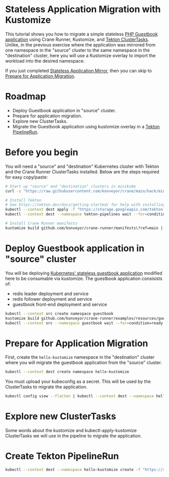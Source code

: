 Stateless Application Migration with Kustomize
==============================================

This tutorial shows you how to migrate a simple stateless
[PHP Guestbook application](https://kubernetes.io/docs/tutorials/stateless-application/guestbook/)
using Crane Runner, Kustomize, and
[Tekton ClusterTasks](https://tekton.dev/docs/pipelines/tasks/#task-vs-clustertask).
Unlike, in the previous exercise where the application was mirrored from one
namespace in the "source" cluster to the same namespace in the "destination"
cluster, here you will use a Kustomize overlay to import the workload into
the desired namespace.

If you just completed [Stateless Application Mirror](../001_stateless-app-mirror/),
then you can skip to
[Prepare for Application Migration](#prepare-for-application-migration).

# Roadmap

* Deploy Guestbook application in "source" cluster.
* Prepare for application migration.
* Explore new ClusterTasks.
* Migrate the Guestbook application using kustomize overlay in a
    [Tekton PipelineRun](https://tekton.dev/docs/pipelines/pipelineruns/).

# Before you begin

You will need a "source" and "destination" Kubernetes cluster with Tekton and
the Crane Runner ClusterTasks installed. Below are the steps required for easy
copy/paste:

```bash
# Start up "source" and "destination" clusters in minikube
curl -s "https://raw.githubusercontent.com/konveyor/crane/main/hack/minikube-clusters-start.sh" | bash

# Install Tekton
# See https://tekton.dev/docs/getting-started/ for help with installing Tekton
kubectl --context dest apply -f "https://storage.googleapis.com/tekton-releases/pipeline/latest/release.yaml"
kubectl --context dest --namespace tekton-pipelines wait --for=condition=ready pod --selector=app.kubernetes.io/component=controller --timeout=180s

# Install Crane Runner manifests
kustomize build github.com/konveyor/crane-runner/manifests\?ref=main | kubectl --context dest apply -f -
```

# Deploy Guestbook application in "source" cluster

You will be deploying
[Kubernetes' stateless guestbook application](https://kubernetes.io/docs/tutorials/stateless-application/guestbook/)
modified here to be consumable via kustomize.
The guestbook application consisists of:

* redis leader deployment and service
* redis follower deployment and service
* guestbook front-end deployment and service


```bash
kubectl --context src create namespace guestbook
kustomize build github.com/konveyor/crane-runner/examples/resources/guestbook\?ref=main | kubectl --context src --namespace guestbook apply -f -
kubectl --context src --namespace guestbook wait --for=condition=ready pod --selector=app=guestbook --timeout=180s
```

# Prepare for Application Migration

First, create the `hello-kustomize` namespace in the "destination" cluster
where you will migrate the guestbook application from the "source" cluster.

```bash
kubectl --context dest create namespace hello-kustomize
```

You must upload your kubeconfig as a secret. This will be used by the
ClusterTasks to migrate the application.
```bash
kubectl config view --flatten | kubectl --context dest --namespace hello-kustomize create secret generic kubeconfig --from-file=config=/dev/stdin
```

# Explore new ClusterTasks

Some words about the kustomize and kubectl-apply-kustomize ClusterTasks we will
use in the pipeline to migrate the application.

# Create Tekton PipelineRun

```bash
kubectl --context dest --namespace hello-kustomize create -f "https://raw.githubusercontent.com/konveyor/crane-runner/examples/resources/stateless-app-migration-with-kustomize.pipelinerun.yaml"
```
